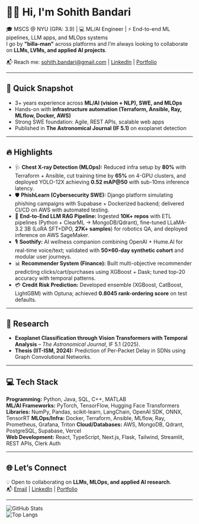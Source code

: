 # 🙋‍♂️ Hi, I'm Sohith Bandari  

🎓 MSCS @ NYU (GPA: 3.9) | 💻 ML/AI Engineer | ⚡ End-to-end ML pipelines, LLM apps, and MLOps systems  
I go by **"billa-man"** across platforms and I’m always looking to collaborate on **LLMs, LVMs, and applied AI projects**.  

📬 Reach me: [sohith.bandari@gmail.com](mailto:sohith.bandari@gmail.com) | [LinkedIn](https://linkedin.com/in/sohithbandari) | [Portfolio](https://billa-man.github.io/)  

---

## 🔑 Quick Snapshot
- 3+ years experience across **ML/AI (vision + NLP), SWE, and MLOps**
- Hands-on with **infrastructure automation (Terraform, Ansible, Ray, MLflow, Docker, AWS)**
- Strong SWE foundation: Agile, REST APIs, scalable web apps
- Published in **The Astronomical Journal (IF 5.1)** on exoplanet detection

---

## 🔥 Highlights
- 🩺 **Chest X-ray Detection (MLOps):** Reduced infra setup by **80%** with Terraform + Ansible, cut training time by **65%** on 4-GPU clusters, and deployed YOLO-12X achieving **0.52 mAP@50** with sub-10ms inference latency. 
- 🛡 **PhishLearn (Cybersecurity SWE):** Django platform simulating phishing campaigns with Supabase + Dockerized backend; delivered CI/CD on AWS with automated testing.  
- 🤖 **End-to-End LLM RAG Pipeline:** Ingested **10K+ repos** with ETL pipelines (Python + ClearML → MongoDB/Qdrant), fine-tuned LLaMA-3.2 3B (LoRA SFT+DPO, **27K+ samples**) for robotics QA, and deployed inference on AWS SageMaker.  
- 🎙 **Soothify:** AI wellness companion combining OpenAI + Hume.AI for real-time voice/text; validated with **50×60-day synthetic cohort** and modular user journeys.  
- 📊 **Recommender System (Finance):** Built multi-objective recommender predicting clicks/cart/purchases using XGBoost + Dask; tuned top-20 accuracy with temporal patterns. 
- 💳 **Credit Risk Prediction:** Developed ensemble (XGBoost, CatBoost, LightGBM) with Optuna; achieved **0.8045 rank-ordering score** on test defaults.  

---

## 🧠 Research
- **Exoplanet Classification through Vision Transformers with Temporal Analysis** – *The Astronomical Journal*, IF 5.1 (2025).  
- **Thesis (IIT-ISM, 2024):** Prediction of Per-Packet Delay in SDNs using Graph Convolutional Networks.

---

## 💻 Tech Stack  

**Programming:** Python, Java, SQL, C++, MATLAB  
**ML/AI Frameworks:** PyTorch, TensorFlow, Hugging Face Transformers
**Libraries:** NumPy, Pandas, scikit-learn, LangChain, OpenAI SDK, ONNX, TensorRT 
**MLOps/Infra:** Docker, Terraform, Ansible, MLflow, Ray, Prometheus, Grafana, Triton 
**Cloud/Databases:** AWS, MongoDB, Qdrant, PostgreSQL, Supabase, Vercel  
**Web Development:** React, TypeScript, Next.js, Flask, Tailwind, Streamlit, REST APIs, Clerk Auth

---

## 🌐 Let’s Connect  
💡 Open to collaborating on **LLMs, MLOps, and applied AI research**.  
📬 [Email](mailto:sohith.bandari@gmail.com) | [LinkedIn](https://linkedin.com/in/sohithbandari) | [Portfolio](https://billa-man.github.io/)  

---

![GitHub Stats](https://github-readme-stats.vercel.app/api?username=Billa-Man&show_icons=true&theme=dark)  
![Top Langs](https://github-readme-stats.vercel.app/api/top-langs/?username=Billa-Man&layout=compact&theme=tokyonight)
